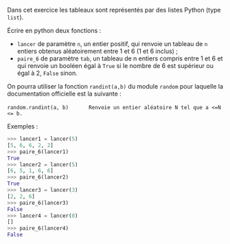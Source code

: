 Dans cet exercice les tableaux sont représentés par des listes Python (type `list`).

Écrire en python deux fonctions :

- `lancer` de paramètre `n`, un entier positif, qui renvoie un tableau de `n` entiers obtenus
aléatoirement entre 1 et 6 (1 et 6 inclus) ;
- `paire_6` de paramètre `tab`, un tableau de n entiers compris entre 1 et 6 et qui
renvoie un booléen égal à `True` si le nombre de 6 est supérieur ou égal à 2, `False`
sinon.


On pourra utiliser la fonction `randint(a,b)` du module `random` pour laquelle la
documentation officielle est la suivante :

`random.randint(a, b)`
`      Renvoie un entier aléatoire N tel que a <=N <= b.`

Exemples :

```python
>>> lancer1 = lancer(5)
[5, 6, 6, 2, 2]
>>> paire_6(lancer1)
True
>>> lancer2 = lancer(5)
[6, 5, 1, 6, 6]
>>> paire_6(lancer2)
True
>>> lancer3 = lancer(3)
[2, 2, 6]
>>> paire_6(lancer3)
False
>>> lancer4 = lancer(0)
[]
>>> paire_6(lancer4)
False
```